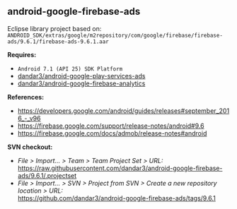 ## android-google-firebase-ads

Eclipse library project based on:<br/>
`ANDROID_SDK/extras/google/m2repository/com/google/firebase/firebase-ads/9.6.1/firebase-ads-9.6.1.aar`

**Requires:**
- `Android 7.1 (API 25) SDK Platform`
- [dandar3/android-google-play-services-ads](https://github.com/dandar3/android-google-play-services-ads/tree/9.6.1)
- [dandar3/android-google-firebase-analytics](https://github.com/dandar3/android-google-firebase-analytics/tree/9.6.1)

**References:**
- https://developers.google.com/android/guides/releases#september_2016_-_v96
- https://firebase.google.com/support/release-notes/android#9.6
- https://firebase.google.com/docs/admob/release-notes#android

**SVN checkout:**
- _File > Import... > Team > Team Project Set > URL:_<br/>
  https://raw.githubusercontent.com/dandar3/android-google-firebase-ads/9.6.1/.projectset
- _File > Import... > SVN > Project from SVN > Create a new repository location > URL:_<br/> 
  https://github.com/dandar3/android-google-firebase-ads/tags/9.6.1